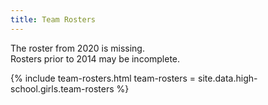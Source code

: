 ```yaml
---
title: Team Rosters
---
```


The roster from 2020 is missing. \
Rosters prior to 2014 may be incomplete.

{% include team-rosters.html
  team-rosters = site.data.high-school.girls.team-rosters %}
